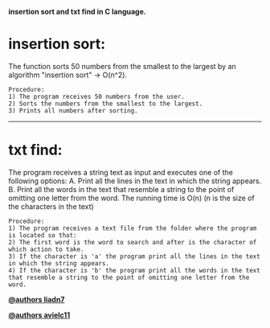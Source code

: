 **insertion sort and txt find in C language.**

# insertion sort:

The function sorts 50 numbers from the smallest to the largest by an algorithm "insertion sort" -> O(n^2).
    
    Procedure:
    1) The program receives 50 numbers from the user.
    2) Sorts the numbers from the smallest to the largest.
    3) Prints all numbers after sorting.



***

# txt find:

The program receives a string text as input and executes one of the following options:
A. Print all the lines in the text in which the string appears.
B. Print all the words in the text that resemble a string to the point of omitting one letter from the word.
The running time is O(n) (n is the size of the characters in the text)

    Procedure:
    1) The program receives a text file from the folder where the program is located so that:
    2) The first word is the word to search and after is the character of which action to take.
    3) If the character is 'a' the program print all the lines in the text in which the string appears.
    4) If the character is 'b' the program print all the words in the text that resemble a string to the point of omitting one letter from the word.




**[@authors liadn7](https://github.com/liadn7)**

**[@authors avielc11](https://github.com/avielc11)**
